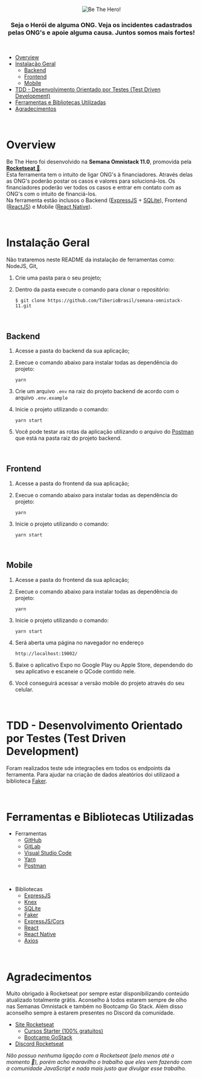<div align="center">
  <p align="center">
    <img src="https://svgshare.com/i/JYW.svg" alt="Be The Hero!" />
  </p>

  <h3>
    Seja o Herói de alguma ONG. Veja os incidentes cadastrados pelas ONG's e apoie alguma causa. Juntos somos mais fortes!
  </h3>
</div>

<br />

- [Overview](#overview)
- [Instalação Geral](#instala%c3%a7%c3%a3o-geral)
  - [Backend](#backend)
  - [Frontend](#frontend)
  - [Mobile](#mobile)
- [TDD - Desenvolvimento Orientado por Testes (Test Driven Development)](#tdd---desenvolvimento-orientado-por-testes-test-driven-development)
- [Ferramentas e Bibliotecas Utilizadas](#ferramentas-e-bibliotecas-utilizadas)
- [Agradecimentos](#agradecimentos)

<br />

# Overview

Be The Hero foi desenvolvido na **Semana Omnistack 11.0**, promovida pela **[Rocketseat 🚀](http://www.rocketseat.com.br)**.
<br />
Esta ferramenta tem o intuito de ligar ONG's à financiadores. Através delas as ONG's poderão postar os casos e valores para solucioná-los. Os financiadores poderão ver todos os casos e entrar em contato com as ONG's com o intuito de financiá-los.
<br />
Na ferramenta estão inclusos o Backend ([ExpressJS](https://github.com/expressjs/express) + [SQLite](https://github.com/sqlite/sqlite)), Frontend ([ReactJS](https://github.com/facebook/react)) e Mobile ([React Native](https://github.com/facebook/react-native)).

<br />

# Instalação Geral

Não trataremos neste README da instalação de ferramentas como: NodeJS, Git, 

1. Crie uma pasta para o seu projeto;
2. Dentro da pasta execute o comando para clonar o repositório:
   
    `$ git clone https://github.com/TiberioBrasil/semana-omnistack-11.git`

<br />

## Backend

1. Acesse a pasta do backend da sua aplicação;
2. Execue o comando abaixo para instalar todas as dependência do projeto:

    `yarn`
   
3. Crie um arquivo `.env` na raiz do projeto backend de acordo com o arquivo `.env.example`
4. Inicie o projeto utilizando o comando:

    `yarn start`

5. Você pode testar as rotas da aplicação utilizando o arquivo do [Postman](https://www.postman.com/) que está na pasta raiz do projeto backend.

<br />

## Frontend

1. Acesse a pasta do frontend da sua aplicação;
2. Execue o comando abaixo para instalar todas as dependência do projeto:

    `yarn`

3. Inicie o projeto utilizando o comando:

    `yarn start`

<br />

## Mobile

1. Acesse a pasta do frontend da sua aplicação;
2. Execue o comando abaixo para instalar todas as dependência do projeto:

    `yarn`

3. Inicie o projeto utilizando o comando:

    `yarn start`

4. Será aberta uma página no navegador no endereço
   
    `http://localhost:19002/`

5. Baixe o aplicativo Expo no Google Play ou Apple Store, dependendo do seu aplicativo e escaneie o QCode contido nele.
6. Você conseguirá acessar a versão mobile do projeto através do seu celular.

<br />

# TDD - Desenvolvimento Orientado por Testes (Test Driven Development)

Foram realizados teste sde integrações em todos os endpoints da ferramenta. Para ajudar na criação de dados aleatórios doi utilizaod a biblioteca [Faker](https://github.com/marak/Faker.js).

<br />

# Ferramentas e Bibliotecas Utilizadas

- Ferramentas
  - [GitHub](https://github.com/)
  - [GitLab](https://gitlab.com/)
  - [Visual Studio Code](https://code.visualstudio.com/)
  - [Yarn](https://yarnpkg.com/)
  - [Postman](https://www.postman.com/)
  
<br />

- Bibliotecas
  - [ExpressJS](https://github.com/expressjs/express)
  - [Knex](https://github.com/knex/knex)
  - [SQLite](https://github.com/sqlite/sqlite)
  - [Faker](https://github.com/marak/Faker.js)
  - [ExpressJS/Cors](https://github.com/expressjs/cors)
  - [React](https://github.com/facebook/react)
  - [React Native](https://github.com/facebook/react-native)
  - [Axios](https://github.com/axios/axios)

<br />

# Agradecimentos

 Muito obrigado à Rocketseat por sempre estar disponibilizando conteúdo atualizado totalmente grátis. Aconselho à todos estarem sempre de olho nas Semanas Omnistack e também no Bootcamp Go Stack. Além disso aconselho sempre à estarem presentes no Discord da comunidade.

- [Site Rocketseat](https://rocketseat.com.br/)
  - [Cursos Starter (100% gratuitos)](https://rocketseat.com.br/starter)
  - [Bootcamp GoStack](https://rocketseat.com.br/gostack)
- [Discord Rocketseat](https://discordapp.com/invite/gCRAFhc)

*Não possuo nenhuma ligação com a Rocketseat (pelo menos até o momento 🚀), porém acho maravilho o trabalho que eles vem fazendo com a comunidade JavaScript e nada mais justo que divulgar esse trabalho.*

